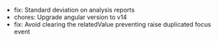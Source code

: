 - fix: Standard deviation on analysis reports
- chores: Upgrade angular version to v14
- fix: Avoid clearing the relatedValue preventing raise duplicated focus event
